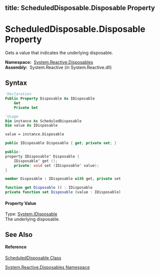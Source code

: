 title: ScheduledDisposable.Disposable Property
---
# ScheduledDisposable.Disposable Property

Gets a value that indicates the underlying disposable.

**Namespace:**  [System.Reactive.Disposables](System.Reactive.Disposables/System.Reactive.Disposables)  
**Assembly:**  System.Reactive (in System.Reactive.dll)

## Syntax

```vb
'Declaration
Public Property Disposable As IDisposable
    Get
    Private Set
```

```vb
'Usage
Dim instance As ScheduledDisposable
Dim value As IDisposable

value = instance.Disposable
```

```csharp
public IDisposable Disposable { get; private set; }
```

```c++
public:
property IDisposable^ Disposable {
    IDisposable^ get ();
    private: void set (IDisposable^ value);
}
```

```fsharp
member Disposable : IDisposable with get, private set
```

```javascript
function get Disposable () : IDisposable
private function set Disposable (value : IDisposable)
```

#### Property Value

Type: [System.IDisposable](https://msdn.microsoft.com/en-us/library/aax125c9)  
The underlying disposable.

## See Also

#### Reference

[ScheduledDisposable Class](ScheduledDisposable/ScheduledDisposable)

[System.Reactive.Disposables Namespace](System.Reactive.Disposables/System.Reactive.Disposables)





